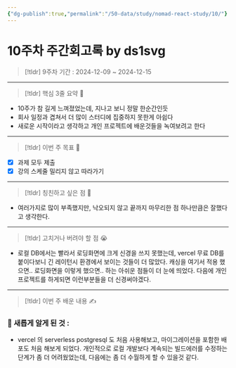 ```yaml
---
{"dg-publish":true,"permalink":"/50-data/study/nomad-react-study/10/"}
---
```


# 10주차 주간회고록 by ds1svg

> [!tldr] 9주차
> 기간 : 2024-12-09 ~ 2024-12-15

---

> [!tldr]  핵심 3줄 요약 💖
- 10주가 참 길게 느껴졌었는데, 지나고 보니 정말 한순간인듯
- 회사 일정과 겹쳐서 더 많이 스터디에 집중하지 못한게 아쉽다
- 새로운 시작이라고 생각하고 개인 프로젝트에 배운것들을 녹여보려고 한다

---

> [!tldr]  이번 주 목표 🎯
- [x] 과제 모두 제출
- [x] 강의 스케줄 밀리지 않고 따라가기

---

> [!tldr] 칭친하고 싶은 점 👏
- 여러가지로 많이 부족했지만, 낙오되지 않고 끝까지 마무리한 점 하나만큼은 잘했다고 생각한다.

---

> [!tldr] 고치거나 버려야 할 점 😭
- 로컬 DB에서는 빨라서 로딩화면에 크게 신경을 쓰지 못했는데, vercel 무료 DB를 붙이다보니 긴 레이턴시 환경에서 보이는 것들이 더 많았다. 캐싱을 여기서 적용 했으면.. 로딩화면을 이렇게 했으면.. 하는 아쉬운 점들이 더 눈에 띄었다. 다음에 개인 프로젝트를 하게되면 이런부분들을 더 신경써야겠다.

---

> [!tldr]  이번 주 배운 내용 ✍️

### 🤩 새롭게 알게 된 것 :
- vercel 의 serverless postgresql 도 처음 사용해보고, 마이그레이션을 포함한 배포도 처음 해보게 되었다. 개인적으로 로컬 개발보다 계속되는 빌드에러를 수정하는 단계가 좀 더 어려웠었는데, 다음에는 좀 더 수월하게 할 수 있을것 같다. 